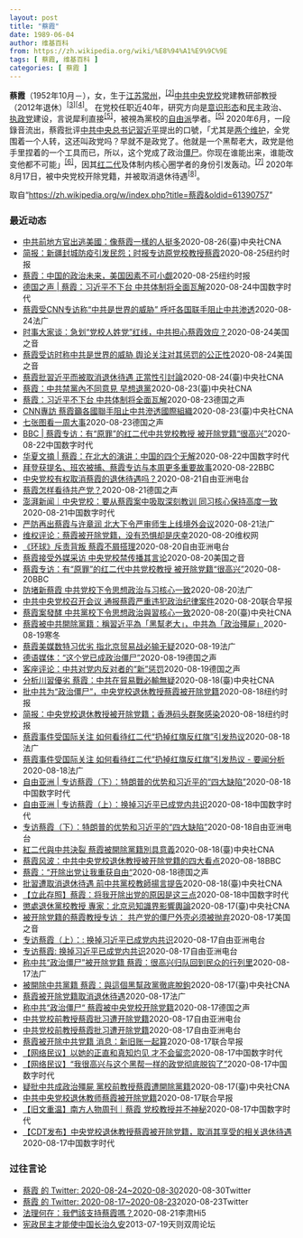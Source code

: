 ```yaml
---
layout: post
title: "蔡霞"
date: 1989-06-04
author: 维基百科
from: https://zh.wikipedia.org/wiki/%E8%94%A1%E9%9C%9E
tags: [ 蔡霞, 维基百科 ]
categories: [ 蔡霞 ]
---
```

<div class="mw-parser-output">
<p><b>蔡霞</b>（1952年10月<span class="useeditintro" title="Template:BLP editintro">－</span>），女，生于<a href="/wiki/%E6%B1%9F%E8%8B%8F" class="mw-redirect" title="江苏">江苏</a><a href="/wiki/%E5%B8%B8%E5%B7%9E" class="mw-redirect" title="常州">常州</a>，<sup id="cite_ref-tsyzm_2-1" class="reference"><a href="#cite_note-tsyzm-2">[2]</a></sup><a href="/wiki/%E4%B8%AD%E5%85%B1%E4%B8%AD%E5%A4%AE%E5%85%9A%E6%A0%A1" title="中共中央党校">中共中央党校</a>党建教研部教授（2012年退休）<sup id="cite_ref-3" class="reference"><a href="#cite_note-3">[3]</a></sup><sup id="cite_ref-4" class="reference"><a href="#cite_note-4">[4]</a></sup>。 在党校任职近40年，研究方向是<a href="/wiki/%E6%84%8F%E8%AF%86%E5%BD%A2%E6%80%81" class="mw-redirect" title="意识形态">意识形态</a>和<a href="/wiki/%E6%B0%91%E4%B8%BB" title="民主">民主</a>政治、<a href="/wiki/%E5%9F%B7%E6%94%BF%E9%BB%A8" title="執政黨">执政党</a>建设，言说犀利直接<sup id="cite_ref-dq_5-0" class="reference"><a href="#cite_note-dq-5">[5]</a></sup>，被視為黨校的<a href="/wiki/%E8%87%AA%E7%94%B1%E4%B8%BB%E7%BE%A9" class="mw-redirect" title="自由主義">自由派</a>學者。<sup id="cite_ref-dq_5-1" class="reference"><a href="#cite_note-dq-5">[5]</a></sup> 2020年6月，一段錄音流出，蔡霞批评<a href="/wiki/%E4%B8%AD%E5%9B%BD%E5%85%B1%E4%BA%A7%E5%85%9A%E4%B8%AD%E5%A4%AE%E5%A7%94%E5%91%98%E4%BC%9A%E6%80%BB%E4%B9%A6%E8%AE%B0" title="中国共产党中央委员会总书记">中共中央总书记</a><a href="/wiki/%E7%BF%92%E8%BF%91%E5%B9%B3" class="mw-redirect" title="習近平">習近平</a>提出的口號，「尤其是<a href="/wiki/%E4%B8%A4%E4%B8%AA%E7%BB%B4%E6%8A%A4" class="mw-redirect" title="两个维护">两个维护</a>，全党围着一个人转，这还叫政党吗？早就不是政党了。他就是一个黑帮老大，政党是他手里捏着的一个工具而已，所以，这个党成了政治<a href="/wiki/%E5%83%B5%E5%B0%B8" class="mw-redirect" title="僵尸">僵尸</a>。你现在谁能出来，谁能改变他都不可能」<sup id="cite_ref-VOA0818_6-0" class="reference"><a href="#cite_note-VOA0818-6">[6]</a></sup>，因其<a href="/w/index.php?title=%E7%BA%A2%E4%BA%8C%E4%BB%A3&amp;action=edit&amp;redlink=1" class="new" title="红二代（页面不存在）">红二代</a>及体制内核心圈学者的身份引发轰动。<sup id="cite_ref-bbc0818_7-0" class="reference"><a href="#cite_note-bbc0818-7">[7]</a></sup> 2020年8月17日，被中央党校开除党籍，并被取消退休待遇<sup id="cite_ref-开除_8-0" class="reference"><a href="#cite_note-开除-8">[8]</a></sup>。
</p>
</div><noscript><img src="//zh.wikipedia.org/wiki/Special:CentralAutoLogin/start?type=1x1" alt="" title="" width="1" height="1" style="border: none; position: absolute;"></noscript>
<div class="printfooter">取自“<a dir="ltr" href="https://zh.wikipedia.org/w/index.php?title=蔡霞&amp;oldid=61390757">https://zh.wikipedia.org/w/index.php?title=蔡霞&amp;oldid=61390757</a>”</div><div id="recent-news"><h3>最近动态</h3><ul><li><a href="https://nodebe4.github.io/waimei/waimei/2020-08-26/%E4%B8%AD%E5%85%B1%E5%89%8D%E5%9C%B0%E6%96%B9%E5%AE%98%E5%87%BA%E9%80%83%E7%BE%8E%E5%9C%8B-%E5%83%8F%E8%94%A1%E9%9C%9E%E4%B8%80%E6%A8%A3%E7%9A%84%E4%BA%BA%E6%8C%BA%E5%A4%9A" title="中共前地方官出逃美國：像蔡霞一樣的人挺多—— （中央社台北26日電）中國黑龍江省雞西市前副市長李傳良近期出逃美國，他在接受外媒專訪時表示，像中共中央黨校退休教授蔡霞一樣對當局不滿的人「挺多」，只...">中共前地方官出逃美國：像蔡霞一樣的人挺多</a><time>2020-08-26</time><a class="tag">(臺)中央社CNA</a></li><li><a href="https://nodebe4.github.io/waimei/waimei/2020-08-25/%E7%AE%80%E6%8A%A5-%E6%96%B0%E7%96%86%E5%B0%81%E5%9F%8E%E9%98%B2%E7%96%AB%E5%BC%95%E5%8F%91%E6%B0%91%E6%80%A8-%E6%97%B6%E6%8A%A5%E4%B8%93%E8%AE%BF%E5%8E%9F%E5%85%9A%E6%A0%A1%E6%95%99%E6%8E%88%E8%94%A1%E9%9C%9E" title="简报：新疆封城防疫引发民怨；时报专访原党校教授蔡霞—— KONEY BAI,KONEY BAI2020-08-26 09:45:20 官方媒体发表的一张照片显示，一名医务人员在中国新疆省会乌鲁木...">简报：新疆封城防疫引发民怨；时报专访原党校教授蔡霞</a><time>2020-08-25</time><a class="tag">纽约时报</a></li><li><a href="https://nodebe4.github.io/waimei/waimei/2020-08-25/%E8%94%A1%E9%9C%9E-%E4%B8%AD%E5%9B%BD%E7%9A%84%E6%94%BF%E6%B2%BB%E6%9C%AA%E6%9D%A5-%E7%BE%8E%E5%9B%BD%E5%9B%A0%E7%B4%A0%E4%B8%8D%E5%8F%AF%E5%B0%8F%E8%A7%91" title="蔡霞：中国的政治未来，美国因素不可小觑—— 储百亮2020-08-26 07:12:28 蔡霞曾是中央党校的教授，她把中国共产党称为“政治僵尸”。 蔡霞曾在中央党校教了15年书，在接近中共核心的...">蔡霞：中国的政治未来，美国因素不可小觑</a><time>2020-08-25</time><a class="tag">纽约时报</a></li><li><a href="https://nodebe4.github.io/waimei/waimei/2020-08-24/%E5%BE%B7%E5%9B%BD%E4%B9%8B%E5%A3%B0-%E8%94%A1%E9%9C%9E-%E4%B9%A0%E8%BF%91%E5%B9%B3%E4%B8%8D%E4%B8%8B%E5%8F%B0-%E4%B8%AD%E5%85%B1%E4%BD%93%E5%88%B6%E5%B0%86%E5%85%A8%E9%9D%A2%E7%93%A6%E8%A7%A3" title="德国之声 | 蔡霞：习近平不下台 中共体制将全面瓦解—— 前中共中央党校教授蔡霞在接受CNN访问时，呼吁美国政府加倍对中共施压，并要求国际社会阻止中共渗透国际组织。她说，习近平的言论与思想已退回...">德国之声 | 蔡霞：习近平不下台 中共体制将全面瓦解</a><time>2020-08-24</time><a class="tag">中国数字时代</a></li><li><a href="https://nodebe4.github.io/waimei/waimei/2020-08-24/%E8%94%A1%E9%9C%9E%E5%8F%97CNN%E4%B8%93%E8%AE%BF%E7%A7%B0-%E4%B8%AD%E5%85%B1%E6%98%AF%E4%B8%96%E7%95%8C%E7%9A%84%E5%A8%81%E8%83%81-%E5%91%BC%E5%90%81%E5%90%84%E5%9B%BD%E8%81%94%E6%89%8B%E9%98%BB%E6%AD%A2%E4%B8%AD%E5%85%B1%E6%B8%97%E9%80%8F" title="蔡霞受CNN专访称“中共是世界的威胁” 呼吁各国联手阻止中共渗透—— 24/08/2020 - 21:30 中共中央党校（国家行政学院）日前宣布退休教师蔡霞因“涉政治不当言论”被开除党籍和取消退...">蔡霞受CNN专访称“中共是世界的威胁” 呼吁各国联手阻止中共渗透</a><time>2020-08-24</time><a class="tag">法广</a></li><li><a href="https://nodebe4.github.io/waimei/waimei/2020-08-24/%E6%97%B6%E4%BA%8B%E5%A4%A7%E5%AE%B6%E8%B0%88-%E6%80%A5%E5%88%92-%E5%85%9A%E6%A0%A1%E4%BA%BA%E5%A7%93%E5%85%9A-%E7%BA%A2%E7%BA%BF-%E4%B8%AD%E5%85%B1%E6%8B%85%E5%BF%83%E8%94%A1%E9%9C%9E%E6%95%88%E5%BA%94" title="时事大家谈：急划“党校人姓党”红线，中共担心蔡霞效应？—— Mon, 24 Aug 2020 14:27:02 GMT 时事大家谈：急划“党校人姓党”红线，中共担心蔡霞效应？ 时事大家谈：急划“...">时事大家谈：急划“党校人姓党”红线，中共担心蔡霞效应？</a><time>2020-08-24</time><a class="tag">美国之音</a></li><li><a href="https://nodebe4.github.io/waimei/waimei/2020-08-24/%E8%94%A1%E9%9C%9E%E5%8F%97%E8%AE%BF%E6%97%B6%E7%A7%B0%E4%B8%AD%E5%85%B1%E6%98%AF%E4%B8%96%E7%95%8C%E7%9A%84%E5%A8%81%E8%83%81-%E8%88%86%E8%AE%BA%E5%85%B3%E6%B3%A8%E5%AF%B9%E5%85%B6%E6%83%A9%E7%BD%9A%E7%9A%84%E5%85%AC%E6%AD%A3%E6%80%A7" title="蔡霞受访时称中共是世界的威胁 舆论关注对其惩罚的公正性—— Mon, 24 Aug 2020 11:44:50 GMT 前中共中央党校教授蔡霞(资料照片) 被整肃的前中共中央党校教授蔡霞说，中共...">蔡霞受访时称中共是世界的威胁 舆论关注对其惩罚的公正性</a><time>2020-08-24</time><a class="tag">美国之音</a></li><li><a href="https://nodebe4.github.io/waimei/waimei/2020-08-24/%E8%94%A1%E9%9C%9E%E6%89%B9%E7%BF%92%E8%BF%91%E5%B9%B3%E8%80%8C%E8%A2%AB%E5%8F%96%E6%B6%88%E9%80%80%E4%BC%91%E5%BE%85%E9%81%87-%E6%AD%A3%E7%95%B6%E6%80%A7%E5%BC%95%E8%A8%8E%E8%AB%96" title="蔡霞批習近平而被取消退休待遇 正當性引討論—— （中央社台北24日電）中共中央黨校退休教授蔡霞因批評中國國家主席習近平而在不久前遭開除黨籍，退休待遇也被取消。對於工作多年累積的退休養老金能否隨意...">蔡霞批習近平而被取消退休待遇  正當性引討論</a><time>2020-08-24</time><a class="tag">(臺)中央社CNA</a></li><li><a href="https://nodebe4.github.io/waimei/waimei/2020-08-23/%E8%94%A1%E9%9C%9E-%E4%B8%AD%E5%85%B1%E7%A6%81%E9%BB%A8%E5%85%A7%E4%B8%8D%E5%90%8C%E6%84%8F%E8%A6%8B-%E6%97%A9%E6%83%B3%E9%80%80%E9%BB%A8" title="蔡霞：中共禁黨內不同意見 早想退黨—— （中央社記者張謙香港24日電）旅居美國的中共中央黨校退休教授蔡霞對香港媒體說，在總書記習近平管治下，中共不允許黨內有不同意見，她原本就想退黨。 中共黨校早...">蔡霞：中共禁黨內不同意見 早想退黨</a><time>2020-08-23</time><a class="tag">(臺)中央社CNA</a></li><li><a href="https://nodebe4.github.io/waimei/waimei/2020-08-23/%E8%94%A1%E9%9C%9E-%E4%B9%A0%E8%BF%91%E5%B9%B3%E4%B8%8D%E4%B8%8B%E5%8F%B0-%E4%B8%AD%E5%85%B1%E4%BD%93%E5%88%B6%E5%B0%86%E5%85%A8%E9%9D%A2%E7%93%A6%E8%A7%A3" title="蔡霞：习近平不下台 中共体制将全面瓦解—— William Yang2020-08-24T01:45:10.965Z (德国之声中文网) 前中共中央党校教授蔡霞周日 (8月23日)接受美国有线电...">蔡霞：习近平不下台 中共体制将全面瓦解</a><time>2020-08-23</time><a class="tag">德国之声</a></li><li><a href="https://nodebe4.github.io/waimei/waimei/2020-08-23/CNN%E5%B0%88%E8%A8%AA-%E8%94%A1%E9%9C%9E%E7%B1%B2%E5%90%84%E5%9C%8B%E8%81%AF%E6%89%8B%E9%98%BB%E6%AD%A2%E4%B8%AD%E5%85%B1%E6%BB%B2%E9%80%8F%E5%9C%8B%E9%9A%9B%E7%B5%84%E7%B9%94" title="CNN專訪 蔡霞籲各國聯手阻止中共滲透國際組織—— 中共中央黨校退休教授蔡霞（圖）因抨擊中共總書記習近平，日前遭開除黨籍及取消退休待遇。（中新社） （中央社紐約23日綜合外電報導）疑因批評中國領...">CNN專訪 蔡霞籲各國聯手阻止中共滲透國際組織</a><time>2020-08-23</time><a class="tag">(臺)中央社CNA</a></li><li><a href="https://nodebe4.github.io/waimei/waimei/2020-08-23/%E4%B8%83%E5%BC%A0%E5%9B%BE%E7%9C%8B%E4%B8%80%E5%91%A8%E5%A4%A7%E4%BA%8B" title="七张图看一周大事—— 称中共&quot;政治僵尸&quot; 蔡霞被中央党校开除党籍 ：中共中央党校8月17日发通报称，该校退休教师蔡霞发表有严重政治问题和损害国家声誉的言论，决定开除其党籍，取...">七张图看一周大事</a><time>2020-08-23</time><a class="tag">德国之声</a></li><li><a href="https://nodebe4.github.io/waimei/waimei/2020-08-22/BBC-%E8%94%A1%E9%9C%9E%E4%B8%93%E8%AE%BF-%E6%9C%89-%E5%8E%9F%E7%BD%AA-%E7%9A%84%E7%BA%A2%E4%BA%8C%E4%BB%A3%E4%B8%AD%E5%85%B1%E5%85%9A%E6%A0%A1%E6%95%99%E6%8E%88-%E8%A2%AB%E5%BC%80%E9%99%A4%E5%85%9A%E7%B1%8D-%E5%BE%88%E9%AB%98%E5%85%B4" title="BBC | 蔡霞专访：有“原罪”的红二代中共党校教授 被开除党籍“很高兴”—— 67岁的蔡霞退休前是中共培养高级干部的最高机构中央党校党建教研部教授，党龄已经近40年。 本周，震惊国际中国政治观...">BBC | 蔡霞专访：有“原罪”的红二代中共党校教授 被开除党籍“很高兴”</a><time>2020-08-22</time><a class="tag">中国数字时代</a></li><li><a href="https://nodebe4.github.io/waimei/waimei/2020-08-22/%E5%8D%8E%E5%A4%8F%E6%96%87%E6%91%98-%E8%94%A1%E9%9C%9E-%E5%9C%A8%E5%8C%97%E5%A4%A7%E7%9A%84%E6%BC%94%E8%AE%B2-%E4%B8%AD%E5%9B%BD%E7%9A%84%E5%9B%9B%E4%B8%AA%E6%97%A0%E8%A7%A3" title="华夏文摘 | 蔡霞：在北大的演讲：中国的四个无解—— 2008年我到西班牙进行了半个月的考察，回来后有半年时间寝食难安，晚上睡不着，为什么？因为在考察中西班牙学者给我们介绍了西班牙在佛朗哥将军去...">华夏文摘 | 蔡霞：在北大的演讲：中国的四个无解</a><time>2020-08-22</time><a class="tag">中国数字时代</a></li><li><a href="https://nodebe4.github.io/waimei/waimei/2020-08-22/%E6%8B%9C%E7%99%BB%E8%8E%B7%E6%8F%90%E5%90%8D-%E7%8F%AD%E5%86%9C%E8%A2%AB%E6%8D%95-%E8%94%A1%E9%9C%9E%E4%B8%93%E8%AE%BF%E4%B8%8E%E6%9C%AC%E5%91%A8%E6%9B%B4%E5%A4%9A%E9%87%8D%E8%A6%81%E6%95%85%E4%BA%8B" title="拜登获提名、班农被捕、蔡霞专访与本周更多重要故事—— ©Reuters 2020年8月第三周，美国前副总统拜登正式获得名为民主党总统选举候选人，在11月大选中挑战特朗普。本周发生在美国的另一大新...">拜登获提名、班农被捕、蔡霞专访与本周更多重要故事</a><time>2020-08-22</time><a class="tag">BBC</a></li><li><a href="https://nodebe4.github.io/waimei/waimei/2020-08-21/%E4%B8%AD%E5%A4%AE%E5%85%9A%E6%A0%A1%E6%9C%89%E6%9D%83%E5%8F%96%E6%B6%88%E8%94%A1%E9%9C%9E%E7%9A%84%E9%80%80%E4%BC%91%E5%BE%85%E9%81%87%E5%90%97" title="中央党校有权取消蔡霞的退休待遇吗？—— 中共中央党校退休教授蔡霞因批评中国国家主席习近平，不久前遭开除党籍，并取消她的退休待遇。这引发外界就中国官方以“取消退休待遇”作为“惩罚”手段的广泛议论。...">中央党校有权取消蔡霞的退休待遇吗？</a><time>2020-08-21</time><a class="tag">自由亚洲电台</a></li><li><a href="https://nodebe4.github.io/waimei/waimei/2020-08-21/%E8%94%A1%E9%9C%9E%E6%80%8E%E6%A0%B7%E7%9C%8B%E5%BE%85%E5%85%B1%E4%BA%A7%E5%85%9A" title="蔡霞怎样看待共产党？—— 德国之声 中文网2020-08-21T10:45:59.174Z （德国之声中文网）2007年，中共十七大报告中提出的 “尊重党员主体地位”的论断是在历次中共党代会报告...">蔡霞怎样看待共产党？</a><time>2020-08-21</time><a class="tag">德国之声</a></li><li><a href="https://nodebe4.github.io/waimei/waimei/2020-08-21/%E6%BE%8E%E6%B9%83%E6%96%B0%E9%97%BB-%E4%B8%AD%E5%A4%AE%E5%85%9A%E6%A0%A1-%E8%A6%81%E4%BB%8E%E8%94%A1%E9%9C%9E%E6%A1%88%E4%B8%AD%E5%90%B8%E5%8F%96%E6%B7%B1%E5%88%BB%E6%95%99%E8%AE%AD-%E5%90%8C%E4%B9%A0%E6%A0%B8%E5%BF%83%E4%BF%9D%E6%8C%81%E9%AB%98%E5%BA%A6%E4%B8%80%E8%87%B4" title="澎湃新闻｜中央党校：要从蔡霞案中吸取深刻教训 同习核心保持高度一致—— 原标题：中央党校：各级党组织和全校教职工要从蔡霞案中吸取深刻教训 据中央党校（国家行政学院）官网消息，8月17日上午，中央...">澎湃新闻｜中央党校：要从蔡霞案中吸取深刻教训 同习核心保持高度一致</a><time>2020-08-21</time><a class="tag">中国数字时代</a></li><li><a href="https://nodebe4.github.io/waimei/waimei/2020-08-21/%E4%B8%A5%E9%98%B2%E5%86%8D%E5%87%BA%E8%94%A1%E9%9C%9E%E4%B8%8E%E8%AE%B8%E7%AB%A0%E6%B6%A6-%E5%8C%97%E5%A4%A7%E4%B8%8B%E4%BB%A4%E4%B8%A5%E5%AE%A1%E5%B8%88%E7%94%9F%E4%B8%8A%E7%BA%BF%E5%A2%83%E5%A4%96%E4%BC%9A%E8%AE%AE" title="严防再出蔡霞与许章润 北大下令严审师生上线境外会议—— 21/08/2020 - 10:07 中国近期屡传知识菁英因批评当局而遭清算，北京大学近日则发出公告，要求各单位应对参加境外单位主办的在线...">严防再出蔡霞与许章润 北大下令严审师生上线境外会议</a><time>2020-08-21</time><a class="tag">法广</a></li><li><a href="https://nodebe4.github.io/waimei/waimei/2020-08-20/%E7%BB%B4%E6%9D%83%E8%AF%84%E8%AE%BA-%E8%94%A1%E9%9C%9E%E8%A2%AB%E5%BC%80%E9%99%A4%E5%85%9A%E7%B1%8D-%E6%B2%A1%E6%9C%89%E6%81%90%E6%83%A7%E5%8D%B4%E6%98%AF%E5%BA%86%E5%B9%B8" title="维权评论：蔡霞被开除党籍，没有恐惧却是庆幸—— &nbsp; 特约评论员：赵良臣 风雨如晦，鸡鸣不已！继任志强、许章润之后，又一中共体制内人物蔡霞女士，因为大胆言说而遭到整肃，并迅速成为国际舆论关注的焦点...">维权评论：蔡霞被开除党籍，没有恐惧却是庆幸</a><time>2020-08-20</time><a class="tag">维权网</a></li><li><a href="https://nodebe4.github.io/waimei/waimei/2020-08-20/%E7%8E%AF%E7%90%83-%E6%96%A5%E8%B4%A3%E8%83%8C%E5%8F%9B-%E8%94%A1%E9%9C%9E%E4%B8%8D%E5%B1%91%E6%90%AD%E7%90%86" title="《环球》斥责背叛 蔡霞不屑搭理—— 中共中央党校开除退休教授蔡霞的党籍并取消退休待遇后，被《环球时报》斥责为对党和国家的背叛。与此同时，海外对蔡霞的反体制言论也有不同的声音。蔡霞反体制的价值何在...">《环球》斥责背叛 蔡霞不屑搭理</a><time>2020-08-20</time><a class="tag">自由亚洲电台</a></li><li><a href="https://nodebe4.github.io/waimei/waimei/2020-08-20/%E8%94%A1%E9%9C%9E%E6%8E%A5%E5%8F%97%E5%A4%96%E5%AA%92%E9%87%87%E8%AE%BF-%E4%B8%AD%E5%A4%AE%E5%85%9A%E6%A0%A1%E7%A6%81%E4%BC%A0%E6%92%AD%E5%85%B6%E8%A8%80%E8%AE%BA" title="蔡霞接受外媒采访 中央党校禁传播其言论—— Thu, 20 Aug 2020 17:28:29 GMT 资料照：前中共中央党校教授蔡霞 前中共中央党校退休教授蔡霞日前被开除党籍及取消退休待遇之后...">蔡霞接受外媒采访 中央党校禁传播其言论</a><time>2020-08-20</time><a class="tag">美国之音</a></li><li><a href="https://nodebe4.github.io/waimei/waimei/2020-08-20/%E8%94%A1%E9%9C%9E%E4%B8%93%E8%AE%BF-%E6%9C%89-%E5%8E%9F%E7%BD%AA-%E7%9A%84%E7%BA%A2%E4%BA%8C%E4%BB%A3%E4%B8%AD%E5%85%B1%E5%85%9A%E6%A0%A1%E6%95%99%E6%8E%88-%E8%A2%AB%E5%BC%80%E9%99%A4%E5%85%9A%E7%B1%8D-%E5%BE%88%E9%AB%98%E5%85%B4" title="蔡霞专访：有“原罪”的红二代中共党校教授 被开除党籍“很高兴”—— 蔡霞 ©Cai Xia 67岁的蔡霞退休前是中共培养高级干部的最高机构中央党校党建教研部教授，党龄已经近40年。 本周，震惊国...">蔡霞专访：有“原罪”的红二代中共党校教授 被开除党籍“很高兴”</a><time>2020-08-20</time><a class="tag">BBC</a></li><li><a href="https://nodebe4.github.io/waimei/waimei/2020-08-20/%E9%98%B2%E5%A0%B5%E6%96%B0%E8%94%A1%E9%9C%9E-%E4%B8%AD%E5%85%B1%E5%85%9A%E6%A0%A1%E4%B8%8B%E4%BB%A4%E6%80%9D%E6%83%B3%E6%94%BF%E6%B2%BB%E4%B8%8E%E4%B9%A0%E6%A0%B8%E5%BF%83%E4%B8%80%E8%87%B4" title="防堵新蔡霞 中共党校下令思想政治与习核心一致—— 20/08/2020 - 09:14 中共中央党校退休教授蔡霞因批评中共总书记习近平为黑帮老大，日前遭开除党籍及取消退休待遇。中共中央党校更为此...">防堵新蔡霞 中共党校下令思想政治与习核心一致</a><time>2020-08-20</time><a class="tag">法广</a></li><li><a href="https://nodebe4.github.io/waimei/waimei/2020-08-20/%E4%B8%AD%E5%85%B1%E4%B8%AD%E5%A4%AE%E5%85%9A%E6%A0%A1%E5%8F%AC%E5%BC%80%E4%BC%9A%E8%AE%AE-%E9%80%9A%E6%8A%A5%E8%94%A1%E9%9C%9E%E4%B8%A5%E9%87%8D%E8%BF%9D%E7%8A%AF%E6%94%BF%E6%B2%BB%E7%BA%AA%E5%BE%8B%E6%A1%88%E4%BB%B6" title="中共中央党校召开会议 通报蔡霞严重违犯政治纪律案件—— 中共中央党校强调，各级党组织和全校教职工要从蔡霞严重违纪案件中吸取深刻教训，举一反三、引以为鉴，提高政治站位，牢记初心使命，在思想上政治上...">中共中央党校召开会议 通报蔡霞严重违犯政治纪律案件</a><time>2020-08-20</time><a class="tag">联合早报</a></li><li><a href="https://nodebe4.github.io/waimei/waimei/2020-08-20/%E8%94%A1%E9%9C%9E%E6%A1%88%E7%99%BC%E9%85%B5-%E4%B8%AD%E5%85%B1%E9%BB%A8%E6%A0%A1%E4%B8%8B%E4%BB%A4%E6%80%9D%E6%83%B3%E6%94%BF%E6%B2%BB%E8%88%87%E7%BF%92%E6%A0%B8%E5%BF%83%E4%B8%80%E8%87%B4" title="蔡霞案發酵 中共黨校下令思想政治與習核心一致—— 中共中央黨校退休教授蔡霞（圖）因抨擊中共總書記習近平，日前遭開除黨籍及取消退休待遇。（中新社） （中央社台北20日電）中共中央黨校退休教授蔡霞因...">蔡霞案發酵 中共黨校下令思想政治與習核心一致</a><time>2020-08-20</time><a class="tag">(臺)中央社CNA</a></li><li><a href="https://nodebe4.github.io/waimei/waimei/2020-08-19/%E8%94%A1%E9%9C%9E%E8%A2%AB%E4%B8%AD%E5%85%B1%E9%96%8B%E9%99%A4%E9%BB%A8%E7%B1%8D-%E7%A8%B1%E7%BF%92%E8%BF%91%E5%B9%B3%E7%82%BA-%E9%BB%91%E5%B9%AB%E8%80%81%E5%A4%A7-%E4%B8%AD%E5%85%B1%E7%82%BA-%E6%94%BF%E6%B2%BB%E6%AE%AD%E5%B1%8D" title="蔡霞被中共開除黨籍：稱習近平為「黑幫老大」，中共為「政治殭屍」—— 前中央黨校教授蔡霞稱習近平應該讓位，之後她被開除黨籍，取消退休待遇，並可能很快被逮捕。 作者：馬西莫·英特羅維吉（Massim...">蔡霞被中共開除黨籍：稱習近平為「黑幫老大」，中共為「政治殭屍」</a><time>2020-08-19</time><a class="tag">寒冬</a></li><li><a href="https://nodebe4.github.io/waimei/waimei/2020-08-19/%E8%94%A1%E9%9C%9E%E7%BE%8E%E5%AA%92%E6%95%B0%E7%89%B9%E4%B9%A0%E4%BC%98%E5%8A%A3-%E6%8C%87%E5%8C%97%E4%BA%AC%E8%B4%B8%E6%98%93%E6%88%98%E5%BF%85%E8%BE%93%E6%97%A0%E7%96%91" title="蔡霞美媒数特习优劣 指北京贸易战必输无疑—— 19/08/2020 - 12:01 据中央社引述美媒，中共中央党校退休教授蔡霞表示，中美贸易战开打初期，她当时就认为中国共产党跟美国政府打贸易战，...">蔡霞美媒数特习优劣 指北京贸易战必输无疑</a><time>2020-08-19</time><a class="tag">法广</a></li><li><a href="https://nodebe4.github.io/waimei/waimei/2020-08-19/%E5%BE%B7%E8%AF%AD%E5%AA%92%E4%BD%93-%E8%BF%99%E4%B8%AA%E5%85%9A%E5%B7%B2%E6%88%90%E6%94%BF%E6%B2%BB%E5%83%B5%E5%B0%B8" title="德语媒体：“这个党已成政治僵尸”—— 达扬（摘编）2020-08-19T10:42:36.073Z 前中央党校教授蔡霞称习近平领导下的中共已变成&quot;政治僵尸&quot; （德国之声中文网...">德语媒体：“这个党已成政治僵尸”</a><time>2020-08-19</time><a class="tag">德国之声</a></li><li><a href="https://nodebe4.github.io/waimei/waimei/2020-08-19/%E5%AE%A2%E5%BA%A7%E8%AF%84%E8%AE%BA-%E4%B8%AD%E5%85%B1%E5%AF%B9%E5%85%9A%E5%86%85%E5%8F%8D%E5%AF%B9%E8%80%85%E7%9A%84-%E6%96%B0-%E6%83%A9%E7%BD%9A" title="客座评论：中共对党内反对者的“新”惩罚—— 邓聿文2020-08-19T08:02:11.424Z 蔡霞曾批评习近平行事作风犹如“黑帮老大” （德国之声中文网）尽管外界将蔡霞作为一个公共知识分子...">客座评论：中共对党内反对者的“新”惩罚</a><time>2020-08-19</time><a class="tag">德国之声</a></li><li><a href="https://nodebe4.github.io/waimei/waimei/2020-08-18/%E5%88%86%E6%9E%90%E5%B7%9D%E7%BF%92%E5%84%AA%E5%8A%A3-%E8%94%A1%E9%9C%9E-%E4%B8%AD%E5%85%B1%E5%9C%A8%E8%B2%BF%E6%98%93%E6%88%B0%E5%BF%85%E8%BC%B8%E7%84%A1%E7%96%91" title="分析川習優劣 蔡霞：中共在貿易戰必輸無疑—— （中央社台北19日電）美媒報導，中共中央黨校退休教授蔡霞表示，中美貿易戰開打初期，她當時就認為中國共產黨跟美國政府打貿易戰，是兩個劣勢相加，美國是兩...">分析川習優劣 蔡霞：中共在貿易戰必輸無疑</a><time>2020-08-18</time><a class="tag">(臺)中央社CNA</a></li><li><a href="https://nodebe4.github.io/waimei/waimei/2020-08-18/%E6%89%B9%E4%B8%AD%E5%85%B1%E4%B8%BA-%E6%94%BF%E6%B2%BB%E5%83%B5%E5%B0%B8-%E4%B8%AD%E5%A4%AE%E5%85%9A%E6%A0%A1%E9%80%80%E4%BC%91%E6%95%99%E6%8E%88%E8%94%A1%E9%9C%9E%E8%A2%AB%E5%BC%80%E9%99%A4%E5%85%9A%E7%B1%8D" title="批中共为“政治僵尸”，中央党校退休教授蔡霞被开除党籍—— 储百亮2020-08-19 10:54:30 蔡霞曾是中央党校的教授，她把中国共产党称为“政治僵尸”。 （欢迎点击此处订阅NYT简报，我...">批中共为“政治僵尸”，中央党校退休教授蔡霞被开除党籍</a><time>2020-08-18</time><a class="tag">纽约时报</a></li><li><a href="https://nodebe4.github.io/waimei/waimei/2020-08-18/%E7%AE%80%E6%8A%A5-%E4%B8%AD%E5%A4%AE%E5%85%9A%E6%A0%A1%E9%80%80%E4%BC%91%E6%95%99%E6%8E%88%E8%A2%AB%E5%BC%80%E9%99%A4%E5%85%9A%E7%B1%8D-%E9%A6%99%E6%B8%AF%E7%A0%81%E5%A4%B4%E7%BE%A4%E8%81%9A%E6%84%9F%E6%9F%93" title="简报：中央党校退休教授被开除党籍；香港码头群聚感染—— KONEY BAI,KONEY BAI2020-08-19 10:23:40 蔡霞曾是中央党校的教授，她把中国共产党称为“政治僵尸”。 （...">简报：中央党校退休教授被开除党籍；香港码头群聚感染</a><time>2020-08-18</time><a class="tag">纽约时报</a></li><li><a href="https://nodebe4.github.io/waimei/waimei/2020-08-18/%E8%94%A1%E9%9C%9E%E4%BA%8B%E4%BB%B6%E5%8F%97%E5%9B%BD%E9%99%85%E5%85%B3%E6%B3%A8-%E5%A6%82%E4%BD%95%E7%9C%8B%E5%BE%85%E7%BA%A2%E4%BA%8C%E4%BB%A3-%E6%89%94%E6%8E%89%E7%BA%A2%E6%97%97%E5%8F%8D%E7%BA%A2%E6%97%97-%E5%BC%95%E5%8F%91%E7%83%AD%E8%AE%AE" title="蔡霞事件受国际关注 如何看待红二代“扔掉红旗反红旗”引发热议—— 19/08/2020 - 01:33 中共中央党校8月17日发通报指，该校退休教师蔡霞因发表“有严重政治问题和损害国家声誉的言论...">蔡霞事件受国际关注 如何看待红二代“扔掉红旗反红旗”引发热议</a><time>2020-08-18</time><a class="tag">法广</a></li><li><a href="https://nodebe4.github.io/waimei/waimei/2020-08-18/%E8%94%A1%E9%9C%9E%E4%BA%8B%E4%BB%B6%E5%8F%97%E5%9B%BD%E9%99%85%E5%85%B3%E6%B3%A8-%E5%A6%82%E4%BD%95%E7%9C%8B%E5%BE%85%E7%BA%A2%E4%BA%8C%E4%BB%A3-%E6%89%94%E6%8E%89%E7%BA%A2%E6%97%97%E5%8F%8D%E7%BA%A2%E6%97%97-%E5%BC%95%E5%8F%91%E7%83%AD%E8%AE%AE-%E8%A6%81%E9%97%BB%E5%88%86%E6%9E%90" title="蔡霞事件受国际关注 如何看待红二代“扔掉红旗反红旗”引发热议 - 要闻分析—— 19/08/2020 - 01:23 中共中央党校8月17日发通报指，该校退休教师蔡霞因发表“有严重政治问题和损害...">蔡霞事件受国际关注 如何看待红二代“扔掉红旗反红旗”引发热议 - 要闻分析</a><time>2020-08-18</time><a class="tag">法广</a></li><li><a href="https://nodebe4.github.io/waimei/waimei/2020-08-18/%E8%87%AA%E7%94%B1%E4%BA%9A%E6%B4%B2-%E4%B8%93%E8%AE%BF%E8%94%A1%E9%9C%9E-%E4%B8%8B-%E7%89%B9%E6%9C%97%E6%99%AE%E7%9A%84%E4%BC%98%E5%8A%BF%E5%92%8C%E4%B9%A0%E8%BF%91%E5%B9%B3%E7%9A%84-%E5%9B%9B%E5%A4%A7%E7%BC%BA%E9%99%B7" title="自由亚洲 | 专访蔡霞（下）：特朗普的优势和习近平的“四大缺陷”—— 记者唐家婕 责编：申铧 网编：郭度 特朗普和习近平(public domain) 本周一，中共中央党校退休教授蔡霞被开除党籍...">自由亚洲 | 专访蔡霞（下）：特朗普的优势和习近平的“四大缺陷”</a><time>2020-08-18</time><a class="tag">中国数字时代</a></li><li><a href="https://nodebe4.github.io/waimei/waimei/2020-08-18/%E8%87%AA%E7%94%B1%E4%BA%9A%E6%B4%B2-%E4%B8%93%E8%AE%BF%E8%94%A1%E9%9C%9E-%E4%B8%8A-%E6%8D%A2%E6%8E%89%E4%B9%A0%E8%BF%91%E5%B9%B3%E5%B7%B2%E6%88%90%E5%85%9A%E5%86%85%E5%85%B1%E8%AF%86" title="自由亚洲 | 专访蔡霞（上）：换掉习近平已成党内共识—— 责编：申铧 网编：郭度 曾经声讨习近平的中共中央党校退休教授、被视为“红二代”的蔡霞，周一（17日）被校方指称严重违反党纪，开除党籍。她...">自由亚洲 | 专访蔡霞（上）：换掉习近平已成党内共识</a><time>2020-08-18</time><a class="tag">中国数字时代</a></li><li><a href="https://nodebe4.github.io/waimei/waimei/2020-08-18/%E4%B8%93%E8%AE%BF%E8%94%A1%E9%9C%9E-%E4%B8%8B-%E7%89%B9%E6%9C%97%E6%99%AE%E7%9A%84%E4%BC%98%E5%8A%BF%E5%92%8C%E4%B9%A0%E8%BF%91%E5%B9%B3%E7%9A%84-%E5%9B%9B%E5%A4%A7%E7%BC%BA%E9%99%B7" title="专访蔡霞（下）：特朗普的优势和习近平的“四大缺陷”—— 本周一，中共中央党校退休教授蔡霞被开除党籍。她在当天接受本台专访时，谈到党内菁英如何在贸易战开打之初，分析中美两国的优势和劣势。她说当时党...">专访蔡霞（下）：特朗普的优势和习近平的“四大缺陷”</a><time>2020-08-18</time><a class="tag">自由亚洲电台</a></li><li><a href="https://nodebe4.github.io/waimei/waimei/2020-08-18/%E7%B4%85%E4%BA%8C%E4%BB%A3%E8%88%87%E4%B8%AD%E5%85%B1%E6%B1%BA%E8%A3%82-%E8%94%A1%E9%9C%9E%E8%A2%AB%E9%96%8B%E9%99%A4%E9%BB%A8%E7%B1%8D%E5%88%A5%E5%85%B7%E6%84%8F%E7%BE%A9" title="紅二代與中共決裂 蔡霞被開除黨籍別具意義—— （中央社台北18日電）中共中央黨校退休教授蔡霞因抨擊中共總書記習近平受到嚴厲處分。出身革命家庭、在黨校任教的她，最終與中國共產黨決裂，被認為在當今中...">紅二代與中共決裂  蔡霞被開除黨籍別具意義</a><time>2020-08-18</time><a class="tag">(臺)中央社CNA</a></li><li><a href="https://nodebe4.github.io/waimei/waimei/2020-08-18/%E8%94%A1%E9%9C%9E%E9%A3%8E%E6%B3%A2-%E4%B8%AD%E5%85%B1%E4%B8%AD%E5%A4%AE%E5%85%9A%E6%A0%A1%E9%80%80%E4%BC%91%E6%95%99%E6%8E%88%E8%A2%AB%E5%BC%80%E9%99%A4%E5%85%9A%E7%B1%8D%E7%9A%84%E5%9B%9B%E5%A4%A7%E7%9C%8B%E7%82%B9" title="蔡霞风波：中共中央党校退休教授被开除党籍的四大看点—— 中国媒体称中共党员人数9300万 ©AFP 近日，一则有关中共中央党校退休教授蔡霞被开除党籍的新闻开始引发国际媒体的广泛关注。 仅8月18...">蔡霞风波：中共中央党校退休教授被开除党籍的四大看点</a><time>2020-08-18</time><a class="tag">BBC</a></li><li><a href="https://nodebe4.github.io/waimei/waimei/2020-08-18/%E8%94%A1%E9%9C%9E-%E5%BC%80%E9%99%A4%E5%87%BA%E5%85%9A%E8%AE%A9%E6%88%91%E9%87%8D%E8%8E%B7%E8%87%AA%E7%94%B1" title="蔡霞：“开除出党让我重获自由“—— 德国之声中文网2020-08-18T12:55:56.069Z 蔡霞称中共是&quot;政治僵尸&quot; （德国之声中文网）澎湃新闻是周一最早发布中央党校...">蔡霞：“开除出党让我重获自由“</a><time>2020-08-18</time><a class="tag">德国之声</a></li><li><a href="https://nodebe4.github.io/waimei/waimei/2020-08-18/%E6%89%B9%E7%BF%92%E9%81%AD%E5%8F%96%E6%B6%88%E9%80%80%E4%BC%91%E5%BE%85%E9%81%87-%E5%89%8D%E4%B8%AD%E5%85%B1%E9%BB%A8%E6%A0%A1%E6%95%99%E5%B8%AB%E6%8F%9A%E8%A8%80%E6%8F%90%E5%91%8A" title="批習遭取消退休待遇 前中共黨校教師揚言提告—— （中央社台北18日電）中共中央黨校前教授蔡霞因批評中共總書記習近平為黑幫老大，昨天遭開除黨籍及取消其退休待遇。她接受外媒專訪時強調，不論結果如何，...">批習遭取消退休待遇  前中共黨校教師揚言提告</a><time>2020-08-18</time><a class="tag">(臺)中央社CNA</a></li><li><a href="https://nodebe4.github.io/waimei/waimei/2020-08-18/%E7%AB%8B%E6%AD%A4%E5%AD%98%E7%85%A7-%E8%94%A1%E9%9C%9E-%E5%B0%86%E6%88%91%E5%BC%80%E9%99%A4%E5%87%BA%E5%85%9A%E7%9A%84%E5%8E%9F%E5%9B%A0%E6%98%AF%E8%BF%99%E4%B8%89%E7%82%B9" title="【立此存照】蔡霞：将我开除出党的原因是这三点—— 8月18日，中央党校退休教授蔡霞开通Twitter账号@realcaixia，在该账号目前发布的两条推文里，蔡霞公布了中央党校对其做出的“开除出...">【立此存照】蔡霞：将我开除出党的原因是这三点</a><time>2020-08-18</time><a class="tag">中国数字时代</a></li><li><a href="https://nodebe4.github.io/waimei/waimei/2020-08-17/%E6%87%B2%E8%99%95%E9%80%80%E4%BC%91%E9%BB%A8%E6%A0%A1%E6%95%99%E6%8E%88-%E5%B0%88%E5%AE%B6-%E5%8C%97%E4%BA%AC%E5%BF%8C%E7%9F%A5%E8%AD%98%E7%95%8C%E5%BD%B1%E9%9F%BF%E8%BC%BF%E8%AB%96" title="懲處退休黨校教授 專家：北京忌知識界影響輿論—— 一向敢言的中共黨校退休教授蔡霞昨天遭開除黨籍處分，退休待遇也被取消。（中新社） （中央社台北18日電）一向敢言的中共黨校退休教授蔡霞昨天遭開除黨...">懲處退休黨校教授 專家：北京忌知識界影響輿論</a><time>2020-08-17</time><a class="tag">(臺)中央社CNA</a></li><li><a href="https://nodebe4.github.io/waimei/waimei/2020-08-17/%E8%A2%AB%E5%BC%80%E9%99%A4%E5%85%9A%E7%B1%8D%E7%9A%84%E8%94%A1%E9%9C%9E%E6%95%99%E6%8E%88%E4%B8%93%E8%AE%BF-%E5%85%B1%E4%BA%A7%E5%85%9A%E7%9A%84%E5%83%B5%E5%B0%B8%E5%A4%96%E5%A3%B3%E5%BF%85%E9%A1%BB%E8%A2%AB%E6%8A%9B%E5%BC%83" title="被开除党籍的蔡霞教授专访： 共产党的僵尸外壳必须被抛弃—— Tue, 18 Aug 2020 01:24:15 GMT 前中共中央党校教授蔡霞 她知道这一天迟早会来，除非她闭嘴、低头。 她没有。...">被开除党籍的蔡霞教授专访： 共产党的僵尸外壳必须被抛弃</a><time>2020-08-17</time><a class="tag">美国之音</a></li><li><a href="https://nodebe4.github.io/waimei/waimei/2020-08-17/%E4%B8%93%E8%AE%BF%E8%94%A1%E9%9C%9E-%E4%B8%8A-%E6%8D%A2%E6%8E%89%E4%B9%A0%E8%BF%91%E5%B9%B3%E5%B7%B2%E6%88%90%E5%85%9A%E5%86%85%E5%85%B1%E8%AF%86" title="专访蔡霞（上）：: 换掉习近平已成党内共识—— 曾经声讨习近平的中共中央党校退休教授、被视为“红二代”的蔡霞，周一（17日）被校方指称严重违反党纪，开除党籍。她周一接受本台专访时表示，自己无意与...">专访蔡霞（上）：: 换掉习近平已成党内共识</a><time>2020-08-17</time><a class="tag">自由亚洲电台</a></li><li><a href="https://nodebe4.github.io/waimei/waimei/2020-08-17/%E4%B8%93%E8%AE%BF%E8%94%A1%E9%9C%9E-%E6%8D%A2%E6%8E%89%E4%B9%A0%E8%BF%91%E5%B9%B3%E5%B7%B2%E6%88%90%E5%85%9A%E5%86%85%E5%85%B1%E8%AF%86" title="专访蔡霞: 换掉习近平已成党内共识—— 曾经声讨习近平的中共中央党校退休教授、被视为“红二代”的蔡霞，周一（17日）被校方指称严重违反党纪，开除党籍。她周一接受本台专访时表示，自己无意与中共“黑...">专访蔡霞: 换掉习近平已成党内共识</a><time>2020-08-17</time><a class="tag">自由亚洲电台</a></li><li><a href="https://nodebe4.github.io/waimei/waimei/2020-08-17/%E7%A7%B0%E4%B8%AD%E5%85%B1-%E6%94%BF%E6%B2%BB%E5%83%B5%E5%B0%B8-%E8%A2%AB%E5%BC%80%E9%99%A4%E5%85%9A%E7%B1%8D-%E8%94%A1%E9%9C%9E-%E5%BE%88%E9%AB%98%E5%85%B4%E5%BD%92%E9%98%9F%E5%9B%9E%E5%88%B0%E6%B0%91%E4%BC%97%E7%9A%84%E8%A1%8C%E5%88%97%E9%87%8C" title="称中共“政治僵尸”被开除党籍 蔡霞：很高兴归队回到民众的行列里—— 17/08/2020 - 19:07 中共中央党校8月17日发通报称，该校退休教师蔡霞因发表“有严重政治问题和损害国家声誉的言...">称中共“政治僵尸”被开除党籍 蔡霞：很高兴归队回到民众的行列里</a><time>2020-08-17</time><a class="tag">法广</a></li><li><a href="https://nodebe4.github.io/waimei/waimei/2020-08-17/%E8%A2%AB%E9%96%8B%E9%99%A4%E4%B8%AD%E5%85%B1%E9%BB%A8%E7%B1%8D-%E8%94%A1%E9%9C%9E-%E8%88%87%E9%80%99%E5%80%8B%E9%BB%91%E5%B9%AB%E6%94%BF%E9%BB%A8%E5%BE%B9%E5%BA%95%E8%84%AB%E9%89%A4" title="被開除中共黨籍 蔡霞：與這個黑幫政黨徹底脫鉤—— （中央社台北17日電）前中共中央黨校教授蔡霞今天被開除黨籍及取消其退休待遇後，下午透過微信發表感想，直指「與這個黑幫一樣的政黨徹底脫鉤了」，並表...">被開除中共黨籍 蔡霞：與這個黑幫政黨徹底脫鉤</a><time>2020-08-17</time><a class="tag">(臺)中央社CNA</a></li><li><a href="https://nodebe4.github.io/waimei/waimei/2020-08-17/%E8%94%A1%E9%9C%9E%E8%A2%AB%E5%BC%80%E9%99%A4%E5%85%9A%E7%B1%8D%E5%8F%96%E6%B6%88%E9%80%80%E4%BC%91%E5%BE%85%E9%81%87" title="蔡霞被开除党籍取消退休待遇—— 17/08/2020 - 16:13 中共中央党校退休教授蔡霞今天8月17日被宣布开除中共党籍和取消退休待遇。这后一条等于是断了她的生路。今年6月传出据说是蔡霞的...">蔡霞被开除党籍取消退休待遇</a><time>2020-08-17</time><a class="tag">法广</a></li><li><a href="https://nodebe4.github.io/waimei/waimei/2020-08-17/%E7%A7%B0%E4%B8%AD%E5%85%B1-%E6%94%BF%E6%B2%BB%E5%83%B5%E5%B0%B8-%E8%94%A1%E9%9C%9E%E8%A2%AB%E4%B8%AD%E5%A4%AE%E5%85%9A%E6%A0%A1%E5%BC%80%E9%99%A4%E5%85%9A%E7%B1%8D" title="称中共“政治僵尸“ 蔡霞被中央党校开除党籍—— 德国之声中文网2020-08-17T14:23:21.640Z 蔡霞曾在中央党校任职近40年 （德国之声中文网）中央党校（国家行政学院）8月17日...">称中共“政治僵尸“  蔡霞被中央党校开除党籍</a><time>2020-08-17</time><a class="tag">德国之声</a></li><li><a href="https://nodebe4.github.io/waimei/waimei/2020-08-17/%E4%B8%AD%E5%85%B1%E5%85%9A%E6%A0%A1%E5%89%8D%E6%95%99%E6%8E%88%E8%94%A1%E9%9C%9E%E6%89%B9%E4%B9%A0%E9%81%AD%E5%BC%80%E9%99%A4%E5%85%9A%E7%B1%8D" title="中共党校前教授蔡霞批习遭开除党籍—— &nbsp; 近年中国在经济和外交上逐步走向孤立，不论党内或党外都有不少人认为，这是国家主席习近平“倒行逆施”所致。曾经声讨习近平的中共中央党校退休教师，被视为“红二...">中共党校前教授蔡霞批习遭开除党籍</a><time>2020-08-17</time><a class="tag">自由亚洲电台</a></li><li><a href="https://nodebe4.github.io/waimei/waimei/2020-08-17/%E4%B8%AD%E5%85%B1%E5%85%9A%E6%A0%A1%E5%89%8D%E6%95%99%E6%8E%88%E8%94%A1%E9%9C%9E%E6%89%B9%E4%B9%A0%E9%81%AD%E5%BC%80%E9%99%A4%E5%85%9A%E7%B1%8D" title="中共党校前教授蔡霞批习遭开除党籍—— &nbsp; 近年中国在经济和外交上逐步迈向孤立，不论党内或党外都有不少人认为，这是国家主席习近平“倒行逆施”所致。曾经声讨习近平的中共中央党校退休教师，被视为“红二...">中共党校前教授蔡霞批习遭开除党籍</a><time>2020-08-17</time><a class="tag">自由亚洲电台</a></li><li><a href="https://nodebe4.github.io/waimei/waimei/2020-08-17/%E8%94%A1%E9%9C%9E%E8%A2%AB%E5%BC%80%E9%99%A4%E4%B8%AD%E5%85%B1%E5%85%9A%E7%B1%8D-%E6%B6%88%E6%81%AF-%E6%96%B0%E6%97%A7%E8%B4%A6%E4%B8%80%E8%B5%B7%E7%AE%97" title="蔡霞被开除中共党籍 消息：新旧账一起算—— 中共中央党校宣布，该校退休教师蔡霞发表有严重政治问题和损害国家声誉的言论，中央党校决定开除蔡霞的中共党籍，取消其享受的相关退休待遇。 蔡霞曾任中央党校...">蔡霞被开除中共党籍 消息：新旧账一起算</a><time>2020-08-17</time><a class="tag">联合早报</a></li><li><a href="https://nodebe4.github.io/waimei/waimei/2020-08-17/%E7%BD%91%E7%BB%9C%E6%B0%91%E8%AE%AE-%E4%BB%A5%E5%A5%B9%E7%9A%84%E6%AD%A3%E7%9B%B4%E5%92%8C%E7%9C%9F%E7%9F%A5%E7%81%BC%E8%A7%81-%E6%89%8D%E4%B8%8D%E4%BC%9A%E7%95%99%E6%81%8B" title="【网络民议】以她的正直和真知灼见 才不会留恋—— 8月17日，中央党校网站发布通告，因中央党校（国家行政学院）退休教师蔡霞“发表有严重政治问题和损害国家声誉的言论，性质极其恶劣、情节极其严重…....">【网络民议】以她的正直和真知灼见 才不会留恋</a><time>2020-08-17</time><a class="tag">中国数字时代</a></li><li><a href="https://nodebe4.github.io/waimei/waimei/2020-08-17/%E7%BD%91%E7%BB%9C%E6%B0%91%E8%AE%AE-%E6%88%91%E5%BE%88%E9%AB%98%E5%85%B4%E4%B8%8E%E8%BF%99%E4%B8%AA%E9%BB%91%E5%B8%AE%E4%B8%80%E6%A0%B7%E7%9A%84%E6%94%BF%E5%85%9A%E5%BD%BB%E5%BA%95%E8%84%B1%E9%92%A9%E4%BA%86" title="【网络民议】“我很高兴与这个黑帮一样的政党彻底脱钩了”—— 8月17日，中央党校网站发布通告，因中央党校（国家行政学院）退休教师蔡霞“发表有严重政治问题和损害国家声誉的言论，性质极其恶劣、情节极...">【网络民议】“我很高兴与这个黑帮一样的政党彻底脱钩了”</a><time>2020-08-17</time><a class="tag">中国数字时代</a></li><li><a href="https://nodebe4.github.io/waimei/waimei/2020-08-17/%E7%96%91%E6%89%B9%E4%B8%AD%E5%85%B1%E6%88%90%E6%94%BF%E6%B2%BB%E6%AE%AD%E5%B1%8D-%E9%BB%A8%E6%A0%A1%E5%89%8D%E6%95%99%E6%8E%88%E8%94%A1%E9%9C%9E%E9%81%AD%E9%96%8B%E9%99%A4%E9%BB%A8%E7%B1%8D" title="疑批中共成政治殭屍 黨校前教授蔡霞遭開除黨籍—— （中央社台北17日電）中共中央黨校前教授蔡霞日前疑似批評中共總書記習近平主導修憲，指中共已成政治殭屍。該校今天發出通報，指蔡霞發表有嚴重政治問題...">疑批中共成政治殭屍  黨校前教授蔡霞遭開除黨籍</a><time>2020-08-17</time><a class="tag">(臺)中央社CNA</a></li><li><a href="https://nodebe4.github.io/waimei/waimei/2020-08-17/%E4%B8%AD%E5%85%B1%E4%B8%AD%E5%A4%AE%E5%85%9A%E6%A0%A1%E9%80%80%E4%BC%91%E6%95%99%E5%B8%88%E8%94%A1%E9%9C%9E%E8%A2%AB%E5%BC%80%E9%99%A4%E5%85%9A%E7%B1%8D" title="中共中央党校退休教师蔡霞被开除党籍—— 一名中共中央党校退休教师在发表有“有严重政治问题和损害国家声誉”的言论后，被开除党籍。 中共中央党校今天（17日）在官网上指责蔡霞“性质极其恶劣、情节极其...">中共中央党校退休教师蔡霞被开除党籍</a><time>2020-08-17</time><a class="tag">联合早报</a></li><li><a href="https://nodebe4.github.io/waimei/waimei/2020-08-17/%E6%97%A7%E6%96%87%E9%87%8D%E6%B8%A9-%E5%8D%97%E6%96%B9%E4%BA%BA%E7%89%A9%E5%91%A8%E5%88%8A-%E8%94%A1%E9%9C%9E-%E5%85%9A%E6%A0%A1%E6%95%99%E6%8E%88%E5%B9%B6%E4%B8%8D%E7%A5%9E%E7%A7%98" title="【旧文重温】南方人物周刊｜蔡霞 党校教授并不神秘—— 党校整个都在转向学术性更强，研究问题要更透，但不是为学术而学术，因为中国共产党现在面对的问题太复杂了，社会转型是中国历史上从来没有面对过的。...">【旧文重温】南方人物周刊｜蔡霞 党校教授并不神秘</a><time>2020-08-17</time><a class="tag">中国数字时代</a></li><li><a href="https://nodebe4.github.io/waimei/waimei/2020-08-17/CDT%E5%8F%91%E5%B8%83-%E4%B8%AD%E5%A4%AE%E5%85%9A%E6%A0%A1%E9%80%80%E4%BC%91%E6%95%99%E6%8E%88%E8%94%A1%E9%9C%9E%E8%A2%AB%E5%BC%80%E9%99%A4%E5%85%9A%E7%B1%8D-%E5%8F%96%E6%B6%88%E5%85%B6%E4%BA%AB%E5%8F%97%E7%9A%84%E7%9B%B8%E5%85%B3%E9%80%80%E4%BC%91%E5%BE%85%E9%81%87" title="【CDT发布】中央党校退休教授蔡霞被开除党籍，取消其享受的相关退休待遇—— 中央党校网站发布通告：中央党校（国家行政学院） 严肃处理退休教师蔡霞严重违纪问题。 通告称：中央党校（国家行政学院）退...">【CDT发布】中央党校退休教授蔡霞被开除党籍，取消其享受的相关退休待遇</a><time>2020-08-17</time><a class="tag">中国数字时代</a></li></ul></div><div id="open-opinion"><h3>过往言论</h3><ul><li><a href="https://nodebe4.github.io/opinion/opinion/2020-08-30/realcaixia/" title="realcaixia">蔡霞 的 Twitter: 2020-08-24~2020-08-30</a><time>2020-08-30</time><a class="tag">Twitter</a></li><li><a href="https://nodebe4.github.io/opinion/opinion/2020-08-23/realcaixia/" title="realcaixia">蔡霞 的 Twitter: 2020-08-17~2020-08-23</a><time>2020-08-23</time><a class="tag">Twitter</a></li><li><a href="https://nodebe4.github.io/opinion/opinion/2020-08-21/%E6%B3%95%E7%90%86%E4%BD%95%E5%9C%A8-%E6%88%91%E5%80%91%E8%A9%B2%E6%94%AF%E6%8C%81%E8%94%A1%E9%9C%9E%E5%97%8E/" title="李肃Hi5">法理何在：我們該支持蔡霞嗎？</a><time>2020-08-21</time><a class="tag">李肃Hi5</a></li><li><a href="https://nodebe4.github.io/opinion/opinion/2013-07-19/%E5%AE%AA%E6%94%BF%E6%B0%91%E4%B8%BB%E6%89%8D%E8%83%BD%E4%BD%BF%E4%B8%AD%E5%9B%BD%E9%95%BF%E6%B2%BB%E4%B9%85%E5%AE%89/" title="蔡霞">宪政民主才能使中国长治久安</a><time>2013-07-19</time><a class="tag">天则双周论坛</a></li></ul></div>